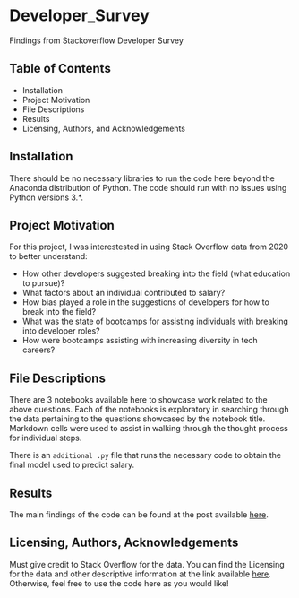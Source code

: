 # Developer_Survey
Findings from Stackoverflow Developer Survey

## Table of Contents
- Installation
- Project Motivation
- File Descriptions
- Results
- Licensing, Authors, and Acknowledgements

## Installation

There should be no necessary libraries to run the code here beyond the Anaconda distribution of Python. The code should run with no issues using Python versions 3.*.

## Project Motivation
For this project, I was interestested in using Stack Overflow data from 2020 to better understand:

- How other developers suggested breaking into the field (what education to pursue)?
- What factors about an individual contributed to salary?
- How bias played a role in the suggestions of developers for how to break into the field?
- What was the state of bootcamps for assisting individuals with breaking into developer roles?
- How were bootcamps assisting with increasing diversity in tech careers?


## File Descriptions

There are 3 notebooks available here to showcase work related to the above questions. Each of the notebooks is exploratory in searching through the data pertaining to the questions showcased by the notebook title. Markdown cells were used to assist in walking through the thought process for individual steps.

There is an `additional .py` file that runs the necessary code to obtain the final model used to predict salary.

## Results

The main findings of the code can be found at the post available [here](www.medium.com).

## Licensing, Authors, Acknowledgements

Must give credit to Stack Overflow for the data. You can find the Licensing for the data and other descriptive information at the link available [here](https://insights.stackoverflow.com/survey). Otherwise, feel free to use the code here as you would like!
